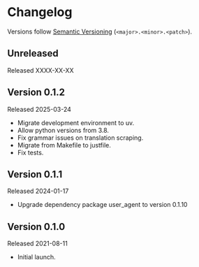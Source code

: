 # Changelog

Versions follow [Semantic Versioning](https://semver.org/) (`<major>.<minor>.<patch>`).

## Unreleased

Released XXXX-XX-XX

## Version 0.1.2

Released 2025-03-24

- Migrate development environment to uv.
- Allow python versions from 3.8.
- Fix grammar issues on translation scraping.
- Migrate from Makefile to justfile.
- Fix tests.

## Version 0.1.1

Released 2024-01-17

- Upgrade dependency package user_agent to version 0.1.10

## Version 0.1.0

Released 2021-08-11

- Initial launch.

